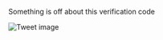 Something is off about this verification code


![Tweet image](/asset/crosspoast/Gog3q6IXcAAAogi.png)

